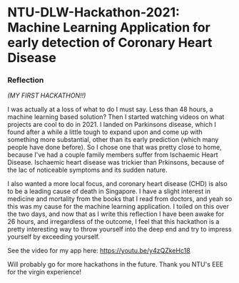 # NTU-DLW-Hackathon-2021: Machine Learning Application for early detection of Coronary Heart Disease

### Reflection
<em>(MY FIRST HACKATHON!!)</em>

I was actually at a loss of what to do I must say. Less than 48 hours, a machine learning based solution? 
Then I started watching videos on what projects are cool to do in 2021. I landed on Parkinsons disease, which I 
found after a while a little tough to expand upon and come up with something more substantial, other than its 
early prediction (which many people have done before). So I chose one that was pretty close to home, because I've had
a couple family members suffer from Ischaemic Heart Disease. Ischaemic heart disease was trickier than Prkinsons, because of the lac of noticeable symptoms and its sudden nature. 

I also wanted a more local focus, and coronary heart disease (CHD) is also to be a leading cause of death in Singapore. I have a slight interest in medicine and mortality from the books that I read from doctors, and yeah so this was my cause for the machine learning application. 
I toiled on this over the two days, and now that as I write this reflection I have been awake for 26 hours, and irregardless of
the outcome, I feel that this hackathon is a pretty interesting way to throw yourself into the deep end and try to impress yourself
by exceeding yourself. 

See the video for my app here: https://youtu.be/y4zQZkeHc18

Will probably go for more hackathons in the future. Thank you NTU's EEE for the virgin experience! 
